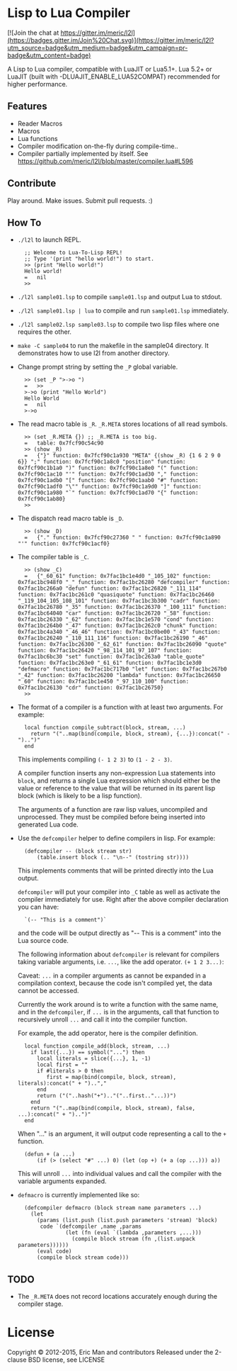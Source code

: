 Lisp to Lua Compiler
====================

[![Join the chat at https://gitter.im/meric/l2l](https://badges.gitter.im/Join%20Chat.svg)](https://gitter.im/meric/l2l?utm_source=badge&utm_medium=badge&utm_campaign=pr-badge&utm_content=badge)

A Lisp to Lua compiler, compatible with LuaJIT or Lua5.1+. Lua 5.2+ or 
LuaJIT (built with -DLUAJIT_ENABLE_LUA52COMPAT) recommended for higher
performance.


Features
-----------
* Reader Macros
* Macros
* Lua functions
* Compiler modification on-the-fly during compile-time..
* Compiler partially implemented by itself. See https://github.com/meric/l2l/blob/master/compiler.lua#L596


Contribute
----------
Play around. Make issues. Submit pull requests. :)


How To
------

* `./l2l` to launch REPL.

        ;; Welcome to Lua-To-Lisp REPL!
        ;; Type '(print "hello world!") to start.
        >> (print "Hello world!")
        Hello world!
        =   nil
        >> 

* `./l2l sample01.lsp` to compile `sample01.lsp` and output Lua to stdout.
* `./l2l sample01.lsp | lua` to compile and run `sample01.lsp` immediately.
* `./l2l sample02.lsp sample03.lsp` to compile two lisp files where one 
    requires the other.
* `make -C sample04` to run the makefile in the sample04 directory. It
   demonstrates how to use l2l from another directory.

* Change prompt string by setting the `_P` global variable.

        >> (set _P ">->o ")
        =   >> 
        >->o (print "Hello World")
        Hello World
        =   nil
        >->o 

* The read macro table is `_R`. `_R.META` stores locations of all read symbols.

        >> (set _R.META {}) ;; _R.META is too big.
        =   table: 0x7fcf90c54c90
        >> (show _R)
        =   {"}" function: 0x7fcf90c1a930 "META" {(show _R) {1 6 2 9 0 6}} ";" function: 0x7fcf90c1a8c0 "position" function: 0x7fcf90c1b1a0 ")" function: 0x7fcf90c1a8e0 "(" function: 0x7fcf90c1ac10 "'" function: 0x7fcf90c1ad30 "," function: 0x7fcf90c1adb0 "[" function: 0x7fcf90c1aab0 "#" function: 0x7fcf90c1adf0 "\"" function: 0x7fcf90c1a9d0 "]" function: 0x7fcf90c1a980 "`" function: 0x7fcf90c1ad70 "{" function: 0x7fcf90c1ab80}
        >> 

* The dispatch read macro table is `_D`.

        >> (show _D)
        =   {"." function: 0x7fcf90c27360 " " function: 0x7fcf90c1a890 "'" function: 0x7fcf90c1acf0}

* The compiler table is `_C`.

        >> (show _C)
        =   {"_60_61" function: 0x7fac1bc1e4d0 "_105_102" function: 0x7fac1bc948f0 "_" function: 0x7fac1bc26280 "defcompiler" function: 0x7fac1bc266a0 "defun" function: 0x7fac1bc26820 "_111_114" function: 0x7fac1bc261c0 "quasiquote" function: 0x7fac1bc26460 "_119_104_105_108_101" function: 0x7fac1bc3b300 "cadr" function: 0x7fac1bc26780 "_35" function: 0x7fac1bc26370 "_100_111" function: 0x7fac1bc64040 "car" function: 0x7fac1bc26720 "_58" function: 0x7fac1bc26330 "_62" function: 0x7fac1bc1e570 "cond" function: 0x7fac1bc264b0 "_47" function: 0x7fac1bc262c0 "chunk" function: 0x7fac1bc4a340 "_46_46" function: 0x7fac1bc0be00 "_43" function: 0x7fac1bc26240 "_110_111_116" function: 0x7fac1bc26190 "_46" function: 0x7fac1bc26300 "_62_61" function: 0x7fac1bc26090 "quote" function: 0x7fac1bc26420 "_98_114_101_97_107" function: 0x7fac1bc6bc30 "set" function: 0x7fac1bc263a0 "table_quote" function: 0x7fac1bc263e0 "_61_61" function: 0x7fac1bc1e3d0 "defmacro" function: 0x7fac1bc717b0 "let" function: 0x7fac1bc267b0 "_42" function: 0x7fac1bc26200 "lambda" function: 0x7fac1bc26650 "_60" function: 0x7fac1bc1e450 "_97_110_100" function: 0x7fac1bc26130 "cdr" function: 0x7fac1bc26750}
        >> 

* The format of a compiler is a function with at least two arguments.
    For example: 

        local function compile_subtract(block, stream, ...)
          return "("..map(bind(compile, block, stream), {...}):concat(" - ")..")"
        end

    This implements compiling `(- 1 2 3)` to `(1 - 2 - 3)`.

    A compiler function inserts any non-expression Lua statements into `block`,
    and returns a single Lua expression which should either be the value
    or reference to the value that will be returned in its parent lisp block
    (which is likely to be a lisp function).

    The arguments of a function are raw lisp values, uncompiled and 
    unprocessed. They must be compiled before being inserted into generated 
    Lua code.

* Use the `defcompiler` helper to define compilers in lisp. 
    For example:

        (defcompiler -- (block stream str)
            (table.insert block (.. "\n--" (tostring str))))

    This implements comments that will be printed directly into the Lua output.

    `defcompiler` will put your compiler into `_C` table as well as activate
    the compiler immediately for use. Right after the above compiler 
    declaration you can have:

        `(-- "This is a comment")`

    and the code will be output directly as "-- This is a comment" into the
    Lua source code.
    
    The following information about `defcompiler` is relevant for compilers
    taking variable arguments, i.e. `...`, like the add operator.
    `(+ 1 2 3...)`:

    Caveat: `...` in a compiler arguments as cannot be expanded in a 
    compilation context, because the code isn't compiled yet, the data cannot
    be accessed.

    Currently the work around is to write a function with the same name,
    and in the `defcompiler`, if `...` is in the arguments, call that function
    to recursively unroll `...` and call it into the compiler function.


    For example, the add operator, here is the compiler definition.

        local function compile_add(block, stream, ...)
          if last({...}) == symbol("...") then
            local literals = slice({...}, 1, -1)
            local first = ""
            if #literals > 0 then
               first = map(bind(compile, block, stream), literals):concat(" + ")..","
            end
            return ("("..hash("+").."("..first.."...))")
          end
          return "("..map(bind(compile, block, stream), false, ...):concat(" + ")..")"
        end

    When "..." is an argument, it will output code representing a call to the
    `+` function.

        (defun + (a ...)
            (if (> (select "#" ...) 0) (let (op +) (+ a (op ...))) a))

    This will unroll `...` into individual values and call the compiler with
    the variable arguments expanded.

* `defmacro` is currently implemented like so:


        (defcompiler defmacro (block stream name parameters ...)
          (let 
            (params (list.push (list.push parameters 'stream) 'block)
             code `(defcompiler ,name ,params
                     (let (fn (eval `(lambda ,parameters ,...)))
                       (compile block stream (fn ,(list.unpack parameters))))))
            (eval code)
            (compile block stream code)))


TODO
----

* The `_R.META` does not record locations accurately enough during the compiler 
stage.

License
=======

Copyright © 2012-2015, Eric Man and contributors
Released under the 2-clause BSD license, see LICENSE